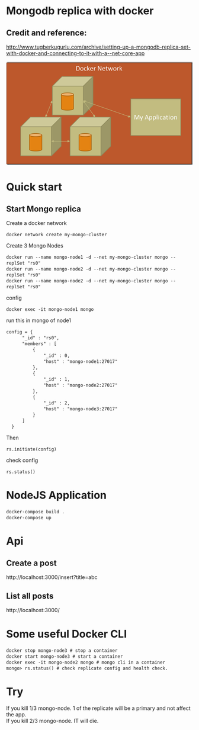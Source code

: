 # Mongodb replica with docker
## Credit and reference:
http://www.tugberkugurlu.com/archive/setting-up-a-mongodb-replica-set-with-docker-and-connecting-to-it-with-a--net-core-app


![Alt][1]

[1]: /diagram.png "Title"
# Quick start

## Start Mongo replica

Create a docker network
```
docker network create my-mongo-cluster
```
Create 3 Mongo Nodes
```
docker run --name mongo-node1 -d --net my-mongo-cluster mongo --replSet "rs0"
docker run --name mongo-node2 -d --net my-mongo-cluster mongo --replSet "rs0"
docker run --name mongo-node2 -d --net my-mongo-cluster mongo --replSet "rs0"
```

config
```
docker exec -it mongo-node1 mongo

```
run this in mongo of node1
```
config = {
      "_id" : "rs0",
      "members" : [
          {
              "_id" : 0,
              "host" : "mongo-node1:27017"
          },
          {
              "_id" : 1,
              "host" : "mongo-node2:27017"
          },
          {
              "_id" : 2,
              "host" : "mongo-node3:27017"
          }
      ]
  }

```
Then
```
rs.initiate(config)
```
check config
```
rs.status()
```


# NodeJS Application


```
docker-compose build .
docker-compose up
```

# Api

## Create a post 
http://localhost:3000/insert?title=abc

## List all posts
http://localhost:3000/

# Some useful Docker CLI

```
docker stop mongo-node3 # stop a container
docker start mongo-node3 # start a container
docker exec -it mongo-node2 mongo # mongo cli in a container
mongo> rs.status() # check replicate config and health check.

```
# Try

If you kill 1/3 mongo-node. 1 of the replicate will be a primary and not affect the app.  
If you kill 2/3 mongo-node. IT will die.






